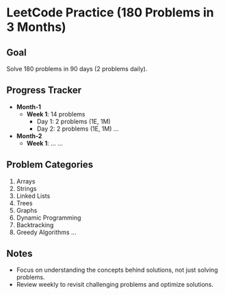 # LeetCode Practice (180 Problems in 3 Months)

## Goal
Solve 180 problems in 90 days (2 problems daily).

## Progress Tracker
- **Month-1**
  - **Week 1**: 14 problems
    - Day 1: 2 problems (1E, 1M)
    - Day 2: 2 problems (1E, 1M)
    ...
- **Month-2**
  - **Week 1**: ...
    ...

## Problem Categories
1. Arrays
2. Strings
3. Linked Lists
4. Trees
5. Graphs
6. Dynamic Programming
7. Backtracking
8. Greedy Algorithms
...

## Notes
- Focus on understanding the concepts behind solutions, not just solving problems.
- Review weekly to revisit challenging problems and optimize solutions.
